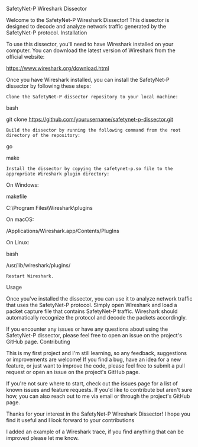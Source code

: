 SafetyNet-P Wireshark Dissector

Welcome to the SafetyNet-P Wireshark Dissector! This dissector is designed to decode and analyze network traffic generated by the SafetyNet-P protocol.
Installation

To use this dissector, you'll need to have Wireshark installed on your computer. You can download the latest version of Wireshark from the official website:

https://www.wireshark.org/download.html

Once you have Wireshark installed, you can install the SafetyNet-P dissector by following these steps:

    Clone the SafetyNet-P dissector repository to your local machine:

bash

git clone https://github.com/yourusername/safetynet-p-dissector.git

    Build the dissector by running the following command from the root directory of the repository:

go

make

    Install the dissector by copying the safetynet-p.so file to the appropriate Wireshark plugin directory:

On Windows:

makefile

C:\Program Files\Wireshark\plugins

On macOS:

/Applications/Wireshark.app/Contents/PlugIns

On Linux:

bash

/usr/lib/wireshark/plugins/

    Restart Wireshark.

Usage

Once you've installed the dissector, you can use it to analyze network traffic that uses the SafetyNet-P protocol. Simply open Wireshark and load a packet capture file that contains SafetyNet-P traffic. Wireshark should automatically recognize the protocol and decode the packets accordingly.

If you encounter any issues or have any questions about using the SafetyNet-P dissector, please feel free to open an issue on the project's GitHub page.
Contributing

This is my first project and I'm still learning, so any feedback, suggestions or improvements are welcome! If you find a bug, have an idea for a new feature, or just want to improve the code, please feel free to submit a pull request or open an issue on the project's GitHub page.

If you're not sure where to start, check out the issues page for a list of known issues and feature requests. If you'd like to contribute but aren't sure how, you can also reach out to me via email or through the project's GitHub page.

Thanks for your interest in the SafetyNet-P Wireshark Dissector! I hope you find it useful and I look forward to your contributions

I added an example of a Wireshark trace, if you find anything that can be improved please let me know.
